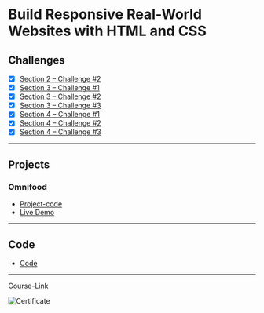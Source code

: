 # Build Responsive Real-World Websites with HTML and CSS
## Challenges
- [X] [Section 2 – Challenge #2](./Challenges/01-Challenges/)
- [X] [Section 3 – Challenge #1](./Challenges/02-Challenges/)
- [x] [Section 3 – Challenge #2](./Challenges/03-Challenges/)
- [x] [Section 3 – Challenge #3](./Challenges/04-Challenges/)
- [x] [Section 4 – Challenge #1](./Challenges/05-Challenges/)
- [x] [Section 4 – Challenge #2](./Challenges/06-Challenges/)
- [x] [Section 4 – Challenge #3](./Challenges/07-Challenges/)

---
## Projects
### Omnifood
- [Project-code](./Projects/Omnifood) <br>
- [Live Demo]([https://omnifood.dev/](https://omnifood-bashar.netlify.app))
---
## Code
- [Code](Code)
---
[Course-Link](https://www.udemy.com/course/design-and-develop-a-killer-website-with-html5-and-css3)<br>

![Certificate]([02-Udemy/-01-HTML-CSS-Jonas/html&css.jpg](https://drive.google.com/file/d/1tfDI_4I-vmffVW_4zL8VX5pfscRfK525/view?usp=sharing)https://drive.google.com/file/d/1tfDI_4I-vmffVW_4zL8VX5pfscRfK525/view?usp=sharing)

